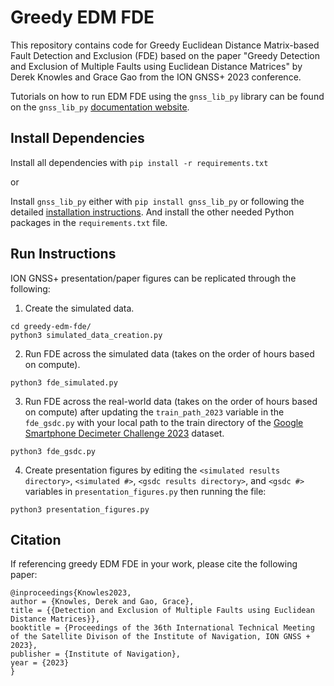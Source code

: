 # Greedy EDM FDE

This repository contains code for Greedy Euclidean Distance Matrix-based Fault Detection and Exclusion (FDE) based on the paper "Greedy Detection and Exclusion of Multiple Faults using Euclidean Distance Matrices" by Derek Knowles and Grace Gao from the ION GNSS+ 2023 conference.

Tutorials on how to run EDM FDE using the ``gnss_lib_py`` library can be
found on the ``gnss_lib_py`` [documentation website](https://gnss-lib-py.readthedocs.io/en/latest/tutorials/algorithms/tutorials_fde_notebook.html).

## Install Dependencies

Install all dependencies with ``pip install -r requirements.txt``  

or  

Install ``gnss_lib_py`` either with ``pip install gnss_lib_py`` or
following the detailed [installation instructions](https://gnss-lib-py.readthedocs.io/en/latest/install.html). And install the other needed Python packages in
the ``requirements.txt`` file.

## Run Instructions

ION GNSS+ presentation/paper figures can be replicated through the following:

1. Create the simulated data.
```
cd greedy-edm-fde/
python3 simulated_data_creation.py
```
2. Run FDE across the simulated data (takes on the order of hours based on compute).
```
python3 fde_simulated.py
```
3. Run FDE across the real-world data (takes on the order of hours based on compute)
after updating the ``train_path_2023`` variable in the ``fde_gsdc.py`` with your
local path to the train directory of the [Google Smartphone Decimeter
Challenge 2023](https://www.kaggle.com/competitions/smartphone-decimeter-2023) dataset.
```
python3 fde_gsdc.py
```
4. Create presentation figures by editing the ``<simulated results directory>``,
``<simulated #>``, ``<gsdc results directory>``, and ``<gsdc #>`` variables in ``presentation_figures.py`` then running the file:
```
python3 presentation_figures.py
```


## Citation
If referencing greedy EDM FDE in your work, please cite the following paper:
```
@inproceedings{Knowles2023,
author = {Knowles, Derek and Gao, Grace},
title = {{Detection and Exclusion of Multiple Faults using Euclidean Distance Matrices}},
booktitle = {Proceedings of the 36th International Technical Meeting of the Satellite Divison of the Institute of Navigation, ION GNSS + 2023},
publisher = {Institute of Navigation},
year = {2023}
}
```
